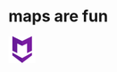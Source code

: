 
# maps are fun

![](https://github.com/adam-p/markdown-here/raw/master/src/common/images/icon48.png)

